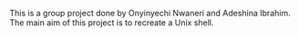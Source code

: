 This is a group project done by Onyinyechi Nwaneri and Adeshina Ibrahim. The main aim of this project is to recreate a Unix shell.
